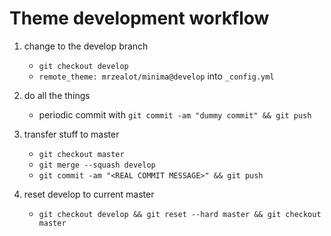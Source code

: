 # Theme development workflow

1. change to the develop branch
    - `git checkout develop`
    - `remote_theme: mrzealot/minima@develop` into `_config.yml`

2. do all the things
    - periodic commit with `git commit -am "dummy commit" && git push`

3. transfer stuff to master
    - `git checkout master`
    - `git merge --squash develop`
    - `git commit -am "<REAL COMMIT MESSAGE>" && git push`

4. reset develop to current master
    - `git checkout develop && git reset --hard master && git checkout master`